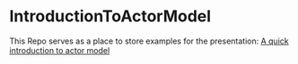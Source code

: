 # IntroductionToActorModel
This Repo serves as a place to store examples for the presentation: [A quick introduction to actor model](https://1drv.ms/p/s!Ar5zxHBaeGSTioVMssUhqDjEd_BUsw)
